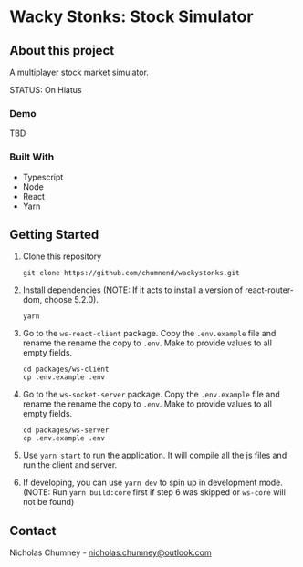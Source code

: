 # Wacky Stonks: Stock Simulator

## About this project
A multiplayer stock market simulator.

STATUS: On Hiatus

### Demo
TBD

### Built With
- Typescript
- Node
- React
- Yarn

## Getting Started
1) Clone this repository

    ```git clone https://github.com/chumnend/wackystonks.git```

2) Install dependencies (NOTE: If it acts to install a version of react-router-dom, choose 5.2.0). 

     ```yarn```

3) Go to the `ws-react-client` package. Copy the `.env.example` file and rename the  rename the copy to `.env`. Make to provide values to all empty fields.
    ```
    cd packages/ws-client
    cp .env.example .env
    ```

4) Go to the `ws-socket-server` package. Copy the `.env.example` file and rename the  rename the copy to `.env`. Make to provide values to all empty fields.
    ```
    cd packages/ws-server
    cp .env.example .env
    ```

6) Use `yarn start` to run the application. It will compile all the js files and run the client and server. 

7) If developing, you can use `yarn dev` to spin up in development mode. (NOTE: Run `yarn build:core` first if step 6 was skipped or `ws-core` will not be found)

## Contact
Nicholas Chumney - [nicholas.chumney@outlook.com](nicholas.chumney@outlook.com) 
